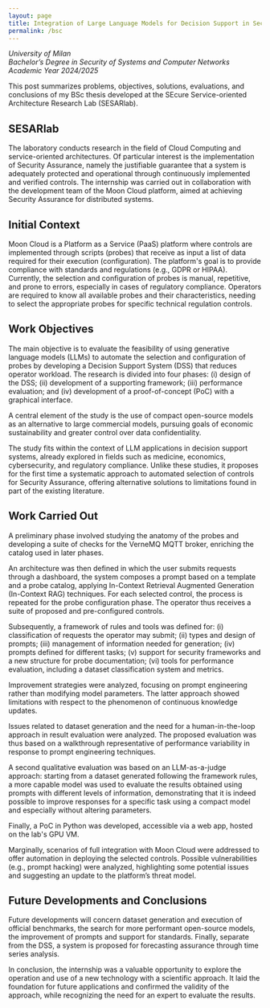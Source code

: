 ```yaml
---
layout: page
title: Integration of Large Language Models for Decision Support in Security Assurance
permalink: /bsc
---
```


*University of Milan*  
*Bachelor’s Degree in Security of Systems and Computer Networks*  
*Academic Year 2024/2025*  


This post summarizes problems, objectives, solutions, evaluations, and conclusions of my BSc thesis developed at the SEcure Service-oriented Architecture Research Lab (SESARlab).

## SESARlab

The laboratory conducts research in the field of Cloud Computing and service-oriented architectures. Of particular interest is the implementation of Security Assurance, namely the justifiable guarantee that a system is adequately protected and operational through continuously implemented and verified controls. The internship was carried out in collaboration with the development team of the Moon Cloud platform, aimed at achieving Security Assurance for distributed systems.

## Initial Context

Moon Cloud is a Platform as a Service (PaaS) platform where controls are implemented through scripts (probes) that receive as input a list of data required for their execution (configuration). The platform's goal is to provide compliance with standards and regulations (e.g., GDPR or HIPAA). Currently, the selection and configuration of probes is manual, repetitive, and prone to errors, especially in cases of regulatory compliance. Operators are required to know all available probes and their characteristics, needing to select the appropriate probes for specific technical regulation controls.

## Work Objectives

The main objective is to evaluate the feasibility of using generative language models (LLMs) to automate the selection and configuration of probes by developing a Decision Support System (DSS) that reduces operator workload. The research is divided into four phases: (i) design of the DSS; (ii) development of a supporting framework; (iii) performance evaluation; and (iv) development of a proof-of-concept (PoC) with a graphical interface.

A central element of the study is the use of compact open-source models as an alternative to large commercial models, pursuing goals of economic sustainability and greater control over data confidentiality.

The study fits within the context of LLM applications in decision support systems, already explored in fields such as medicine, economics, cybersecurity, and regulatory compliance. Unlike these studies, it proposes for the first time a systematic approach to automated selection of controls for Security Assurance, offering alternative solutions to limitations found in part of the existing literature.

## Work Carried Out

A preliminary phase involved studying the anatomy of the probes and developing a suite of checks for the VerneMQ MQTT broker, enriching the catalog used in later phases.

An architecture was then defined in which the user submits requests through a dashboard, the system composes a prompt based on a template and a probe catalog, applying In-Context Retrieval Augmented Generation (In-Context RAG) techniques. For each selected control, the process is repeated for the probe configuration phase. The operator thus receives a suite of proposed and pre-configured controls.

Subsequently, a framework of rules and tools was defined for: (i) classification of requests the operator may submit; (ii) types and design of prompts; (iii) management of information needed for generation; (iv) prompts defined for different tasks; (v) support for security frameworks and a new structure for probe documentation; (vi) tools for performance evaluation, including a dataset classification system and metrics.

Improvement strategies were analyzed, focusing on prompt engineering rather than modifying model parameters. The latter approach showed limitations with respect to the phenomenon of continuous knowledge updates.

Issues related to dataset generation and the need for a human-in-the-loop approach in result evaluation were analyzed. The proposed evaluation was thus based on a walkthrough representative of performance variability in response to prompt engineering techniques.

A second qualitative evaluation was based on an LLM-as-a-judge approach: starting from a dataset generated following the framework rules, a more capable model was used to evaluate the results obtained using prompts with different levels of information, demonstrating that it is indeed possible to improve responses for a specific task using a compact model and especially without altering parameters.

Finally, a PoC in Python was developed, accessible via a web app, hosted on the lab's GPU VM.

Marginally, scenarios of full integration with Moon Cloud were addressed to offer automation in deploying the selected controls. Possible vulnerabilities (e.g., prompt hacking) were analyzed, highlighting some potential issues and suggesting an update to the platform’s threat model.

## Future Developments and Conclusions

Future developments will concern dataset generation and execution of official benchmarks, the search for more performant open-source models, the improvement of prompts and support for standards. Finally, separate from the DSS, a system is proposed for forecasting assurance through time series analysis.

In conclusion, the internship was a valuable opportunity to explore the operation and use of a new technology with a scientific approach. It laid the foundation for future applications and confirmed the validity of the approach, while recognizing the need for an expert to evaluate the results.
